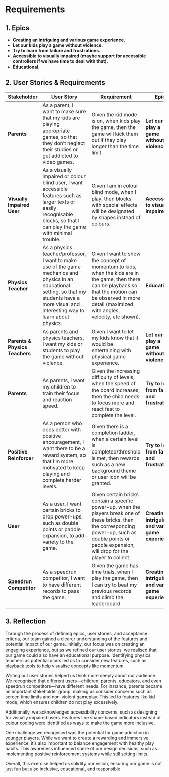 # Requirements

## 1. Epics
- **Creating an intriguing and various game experience.**
- **Let our kids play a game without violence.**
- **Try to learn from failure and frustrations.**
- **Accessible to visually impaired (maybe support for accessible controllers if we have time to deal with that).**
- **Educational.**

## 2. User Stories & Requirements

| **Stakeholder**            | **User Story**                                                                                     | **Requirement**                                                                                                             | **Epic** |
|----------------------------|--------------------------------------------------------------------------------------------------|----------------------------------------------------------------------------------------------------------------------------|----------|
| **Parents**                | As a parent, I want to make sure that my kids are playing appropriate games, so that they don’t neglect their studies or get addicted to video games. | Given the kid mode is on, when kids play the game, then the game will kick them out if they play longer than the time limit. | **Let our kids play a game without violence** |
| **Visually Impaired User** | As a visually impaired or colour blind user, I want accessible features such as larger texts or easily recognisable blocks, so that I can play the game with minimal trouble. | Given I am in colour blind mode, when I play, then blocks with special effects will be designated by shapes instead of colours. | **Accessible to visually impaired** |
| **Physics Teacher**        | As a physics teacher/professor, I want to make use of the game mechanics and physics in an educational setting, so that my students have a more visual and interesting way to learn about physics. | Given I want to show the concept of momentum to kids, when the kids are in the game, then there can be playback so that the motion can be observed in more detail (maximized with angles, velocity, etc shown). | **Educational** |
| **Parents & Physics Teachers** | As parents and physics teachers, I want my kids or students to play the game without violence. | Given I want to let my kids know that it would be entertaining with physical game experience. | **Let our kids play a game without violence** |
| **Parents**                | As parents, I want my children to train their focus and reaction speed.                          | Given the increasing difficulty of levels, when the speed of the board increases, then the child needs to focus more and react fast to complete the level. | **Try to learn from failure and frustrations** |
| **Positive Reinforcer**    | As a person who does better with positive encouragement, I want there to be a reward system, so that I’m more motivated to keep playing and complete harder levels. | Given there is a completion ladder, when a certain level is completed/threshold is met, then rewards such as a new background theme or user icon will be granted. | **Try to learn from failure and frustrations** |
| **User**                   | As a user, I want certain bricks to drop power-ups, such as double points or paddle expansion, to add variety to the game. | Given certain bricks contain a specific power-up, when the players break one of these bricks, then the corresponding power-up, such as double points or paddle expansion, will drop for the player to collect. | **Creating an intriguing and various game experience** |
| **Speedrun Competitor**    | As a speedrun competitor, I want to have different records to pass the game.                     | Given the game has time trials, when I play the game, then I can try to beat my previous records and climb the leaderboard. | **Creating an intriguing and various game experience** |

## 3. Reflection
Through the process of defining epics, user stories, and acceptance criteria, our team gained a clearer understanding of the features and potential impact of our game. Initially, our focus was on creating an engaging experience, but as we refined our user stories, we realised that our game could also have an educational purpose. Identifying physics teachers as potential users led us to consider new features, such as playback tools to help visualise concepts like momentum.

Writing out user stories helped us think more deeply about our audience. We recognised that different users—children, parents, educators, and even speedrun competitors—have different needs. For instance, parents became an important stakeholder group, making us consider concerns such as screen time limits and non-violent gameplay. This led to features like kid mode, which ensures children do not play excessively.

Additionally, we acknowledged accessibility concerns, such as designing for visually impaired users. Features like shape-based indicators instead of colour coding were identified as ways to make the game more inclusive.

One challenge we recognised was the potential for game addiction in younger players. While we want to create a rewarding and immersive experience, it’s also important to balance engagement with healthy play habits. This awareness influenced some of our design decisions, such as implementing positive reinforcement systems while still setting limits.

Overall, this exercise helped us solidify our vision, ensuring our game is not just fun but also inclusive, educational, and responsible.
